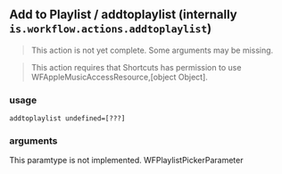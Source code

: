 
## Add to Playlist / addtoplaylist (internally `is.workflow.actions.addtoplaylist`)

> This action is not yet complete. Some arguments may be missing.


> This action requires that Shortcuts has permission to use WFAppleMusicAccessResource,[object Object].

### usage
`addtoplaylist undefined=[???]`

### arguments
This paramtype is not implemented. WFPlaylistPickerParameter

